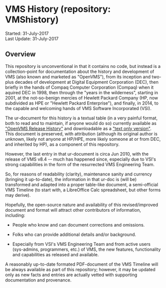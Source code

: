 # VMS History (repository: VMShistory)

Started: 31-July-2017  
Last Update: 31-July-2017

## Overview

This repository is unconventional in that it contains no code, but instead is a collection-point for documentation about the history and development of VMS (also known and marketed as "OpenVMS"), from its inception and two-plus decades of development at Digital Equipment Corporation (DEC), then briefly in the hands of Compaq Computer Corporation (Compaq) when it aquired DEC in 1998, then through the "years in the wilderness", starting in 2001, at the not-so-benign mercies of Hewlett Packard Company (HP, now subdivided as HPE or "Hewlett Packard Enterprise"), and finally, in 2014, to the capable and welcoming hands of VMS Software Incorporated (VSI).

The ur-document for this history is a textual table (in a very painful format, both to read and to maintain, if anyone would do so) currently available as ["OpenVMS Release History"](http://h41379.www4.hpe.com/openvms/os/openvms-release-history.html) and downloadable as a ["text only version"](http://h41379.www4.hpe.com/openvms/os/openvms-release-history.txt).  This document is preserved, with attribution (although its original author is unknown, likely not anyone at HP/HPE, more likely someone at or from DEC, and inherited by HP), as a component of this repository.

However, the last entry in that ur-document is circa Jun 2010, with the release of VMS v8.4 -- much has happened since, especially due to VSI's strong capabilities in the form of the resurrected VMS Engineering Team.

So, for reasons of readability (clarity), maintenance sanity and currency (bringing it up-to-date), the information in that ur-doc is (will be) transformed and adapted into a proper table-like document, a semi-official VMS Timeline (to start with, a LibreOffice Calc spreadsheet, but other forms may derive).

Hopefully, the open-source nature and availability of this revised/improved document and format will attract other contributors of information, including:

* People who know and can document corrections and omissions.

* Folks who can provide additional details and/or background.

* Especially from VSI's VMS Engineering Team and from active users (sys-admins, programmers, etc.) of VMS, the new features, functionality and capabilities as released and available.

A reasonably up-to-date formated PDF-document of the VMS Timeline will be always available as part of this repository; however, it may be updated only as new facts and entries are actually vetted with supporting documentation and provenance.
